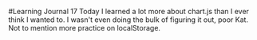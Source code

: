 #Learning Journal 17
Today I learned a lot more about chart.js than I ever think I wanted to. I wasn't even doing the bulk of figuring it out, poor Kat. Not to mention more practice on localStorage.
